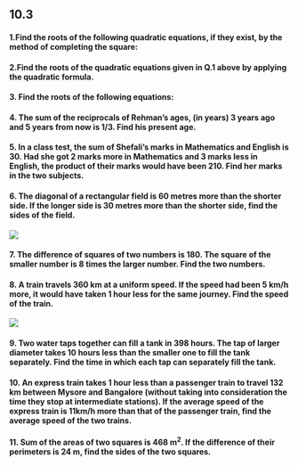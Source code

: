 
## 10.3
#### 1.Find the roots of the following quadratic equations, if they exist, by the method of completing the square:
#### 2.Find the roots of the quadratic equations given in Q.1 above by applying the quadratic formula.
#### 3. Find the roots of the following equations:
#### 4. The sum of the reciprocals of Rehman’s ages, (in years) 3 years ago and 5 years from now is 1/3. Find his present age.
#### 5. In a class test, the sum of Shefali’s marks in Mathematics and English is 30. Had she got 2 marks more in Mathematics and 3 marks less in English, the product of their marks would have been 210. Find her marks in the two subjects.
#### 6. The diagonal of a rectangular field is 60 metres more than the shorter side. If the longer side is 30 metres more than the shorter side, find the sides of the field.
[![](https://img.youtube.com/vi/t_kUkMBJUNI/0.jpg)](https://www.youtube.com/watch?v=t_kUkMBJUNI)
#### 7. The difference of squares of two numbers is 180. The square of the smaller number is 8 times the larger number. Find the two numbers.
#### 8. A train travels 360 km at a uniform speed. If the speed had been 5 km/h more, it would have taken 1 hour less for the same journey. Find the speed of the train.
[![](https://img.youtube.com/vi/4S8An4hcRZA/0.jpg)](https://www.youtube.com/watch?v=4S8An4hcRZA)
#### 9. Two water taps together can fill a tank in 398 hours. The tap of larger diameter takes 10 hours less than the smaller one to fill the tank separately. Find the time in which each tap can separately fill the tank.
#### 10. An express train takes 1 hour less than a passenger train to travel 132 km between Mysore and Bangalore (without taking into consideration the time they stop at intermediate stations). If the average speed of the express train is 11km/h more than that of the passenger train, find the average speed of the two trains.
#### 11. Sum of the areas of two squares is 468 m<sup>2</sup>. If the difference of their perimeters is 24 m, find the sides of the two squares.
